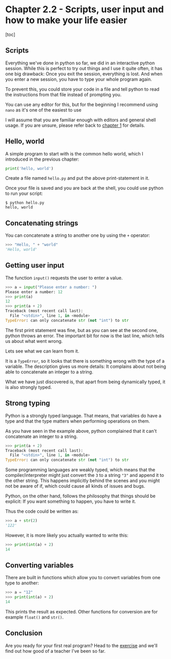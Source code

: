 # Chapter 2.2 - Scripts, user input and how to make your life easier

[toc]

## Scripts

Everything we've done in python so far, we did in an interactive python session. While this is perfect to try out things and I use it quite often, it has one big drawback: Once you exit the session, everything is lost. And when you enter a new session, you have to type your whole program again.

To prevent this, you could store your code in a file and tell python to read the instructions from that file instead of prompting you.

You can use any editor for this, but for the beginning I recommend using `nano` as it's one of the easiest to use

I will assume that you are familiar enough with editors and general shell usage. If you are unsure, please refer back to [chapter 1](../../1/) for details.

## Hello, world

A simple program to start with is the common hello world, which I introduced in the previous chapter:

```python
print('hello, world')
```

Create a file named `hello.py` and put the above print-statement in it.

Once your file is saved and you are back at the shell, you could use python to run your script:

```plaintext
$ python hello.py
hello, world
```

## Concatenating strings

You can concatenate a string to another one by using the `+` operator:

```python
>>> "Hello, " + "world"
'Hello, world'
```

## Getting user input

The function `input()` requests the user to enter a value.

```python
>>> a = input("Please enter a number: ")
Please enter a number: 12
>>> print(a)
12
>>> print(a + 2)
Traceback (most recent call last):
  File "<stdin>", line 1, in <module>
TypeError: can only concatenate str (not "int") to str
```

The first print statement was fine, but as you can see at the second one, python throws an error. The important bit for now is the last line, which tells us about what went wrong.

Lets see what we can learn from it.

It is a `TypeError`, so it looks that there is something wrong with the type of a variable.
The description gives us more details: It complains about not being able to concatenate an integer to a string.

What we have just discovered is, that apart from being dynamically typed, it is also strongly typed.

## Strong typing

Python is a strongly typed language. That means, that variables do have a type and that the type matters when performing operations on them.

As you have seen in the example above, python complained that it can't concatenate an integer to a string.

```python
>>> print(a + 2)
Traceback (most recent call last):
  File "<stdin>", line 1, in <module>
TypeError: can only concatenate str (not "int") to str
```

Some programming languages are weakly typed, which means that the compiler/interpreter might just convert the `3` to a string `"3"` and append it to the other string. This happens implicitly behind the scenes and you might not be aware of if, which could cause all kinds of issues and bugs.

Python, on the other hand, follows the philosophy that things should be explicit: If you want something to happen, you have to write it.

Thus the code could be written as:

```python
>>> a + str(2)
'122'
```

However, it is more likely you actually wanted to write this:

```python
>>> print(int(a) + 2)
14
```

## Converting variables

There are built in functions which allow you to convert variables from one type to another:

```python
>>> a = "12"
>>> print(int(a) + 2)
14
```

This prints the result as expected. Other functions for conversion are for example `float()` and `str()`.

## Conclusion

Are you ready for your first real program? Head to the [exercise](exercise/) and we'll find out how good of a teacher I've been so far.
